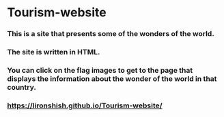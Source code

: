 # Tourism-website
### This is a site that presents some of the wonders of the world. 
### The site is written in HTML.
### You can click on the flag images to get to the page that displays the information about the wonder of the world in that country.
### https://lironshish.github.io/Tourism-website/


